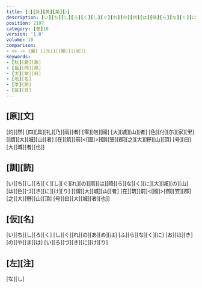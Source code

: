 ```yaml
---
title: [（][詠][黄][葉][）]
description: [い][ち][し][ろ][く][し][ぐ][れ][の][雨][は][降][ら][な][く][に][大][城][の][山][は][色][づ][き][に][け][り] [[謂][大][城][山][者] [在][筑][前]<[國]>[御][笠][郡][之][大][野][山][頂] [号][曰][大][城][者][也]]
position: 2197
category: [巻]10
version: '1.0'
volume: 10
comparison:
- <> -> [國] [[元]][[類]][[紀]]
keywords:
- [秋][雑][歌]
- [福][岡][県]
- [太][宰][府]
- [地][名]
- [季][節]
- [属][目]
---
```


## [原][文]

[灼][然] [四][具][礼][乃][雨][者] [零][勿][國] [大][城][山][者] [色][付][尓][家][里] [[謂][大][城][山][者] [在][筑][前]<[國]>[御][笠][郡][之][大][野][山][頂] [号][曰][大][城][者][也]]

## [訓][読]

[い][ち][し][ろ][く][し][ぐ][れ][の][雨][は][降][ら][な][く][に][大][城][の][山][は][色][づ][き][に][け][り] [[謂][大][城][山][者] [在][筑][前]<[國]>[御][笠][郡][之][大][野][山][頂] [号][曰][大][城][者][也]]

## [仮][名]

[い][ち][し][ろ][く] [し][ぐ][れ][の][あ][め][は] [ふ][ら][な][く][に] [お][ほ][き][の][や][ま][は] [い][ろ][づ][き][に][け][り]

## [左][注]

[な][し]
